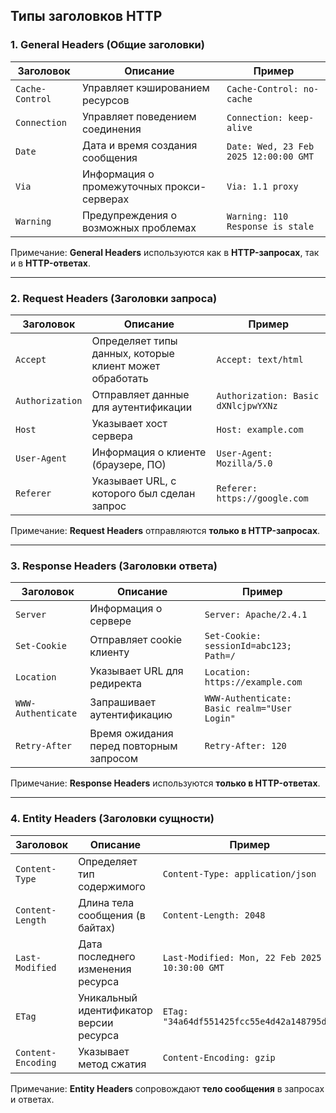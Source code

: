 ## Типы заголовков HTTP

### 1. General Headers (Общие заголовки)

| Заголовок  | Описание | Пример |
|------------|----------|---------|
| `Cache-Control` | Управляет кэшированием ресурсов | `Cache-Control: no-cache` |
| `Connection` | Управляет поведением соединения | `Connection: keep-alive` |
| `Date` | Дата и время создания сообщения | `Date: Wed, 23 Feb 2025 12:00:00 GMT` |
| `Via` | Информация о промежуточных прокси-серверах | `Via: 1.1 proxy` |
| `Warning` | Предупреждения о возможных проблемах | `Warning: 110 Response is stale` |

Примечание: **General Headers** используются как в **HTTP-запросах**, так и в **HTTP-ответах**.

---

### 2. Request Headers (Заголовки запроса)

| Заголовок  | Описание | Пример |
|------------|----------|---------|
| `Accept` | Определяет типы данных, которые клиент может обработать | `Accept: text/html` |
| `Authorization` | Отправляет данные для аутентификации | `Authorization: Basic dXNlcjpwYXNz` |
| `Host` | Указывает хост сервера | `Host: example.com` |
| `User-Agent` | Информация о клиенте (браузере, ПО) | `User-Agent: Mozilla/5.0` |
| `Referer` | Указывает URL, с которого был сделан запрос | `Referer: https://google.com` |

Примечание: **Request Headers** отправляются **только в HTTP-запросах**.

---

### 3. Response Headers (Заголовки ответа)

| Заголовок  | Описание | Пример |
|------------|----------|---------|
| `Server` | Информация о сервере | `Server: Apache/2.4.1` |
| `Set-Cookie` | Отправляет cookie клиенту | `Set-Cookie: sessionId=abc123; Path=/` |
| `Location` | Указывает URL для редиректа | `Location: https://example.com` |
| `WWW-Authenticate` | Запрашивает аутентификацию | `WWW-Authenticate: Basic realm="User Login"` |
| `Retry-After` | Время ожидания перед повторным запросом | `Retry-After: 120` |

Примечание: **Response Headers** используются **только в HTTP-ответах**.

---

### 4. Entity Headers (Заголовки сущности)

| Заголовок  | Описание | Пример |
|------------|----------|---------|
| `Content-Type` | Определяет тип содержимого | `Content-Type: application/json` |
| `Content-Length` | Длина тела сообщения (в байтах) | `Content-Length: 2048` |
| `Last-Modified` | Дата последнего изменения ресурса | `Last-Modified: Mon, 22 Feb 2025 10:30:00 GMT` |
| `ETag` | Уникальный идентификатор версии ресурса | `ETag: "34a64df551425fcc55e4d42a148795d9"` |
| `Content-Encoding` | Указывает метод сжатия | `Content-Encoding: gzip` |

Примечание: **Entity Headers** сопровождают **тело сообщения** в запросах и ответах.
